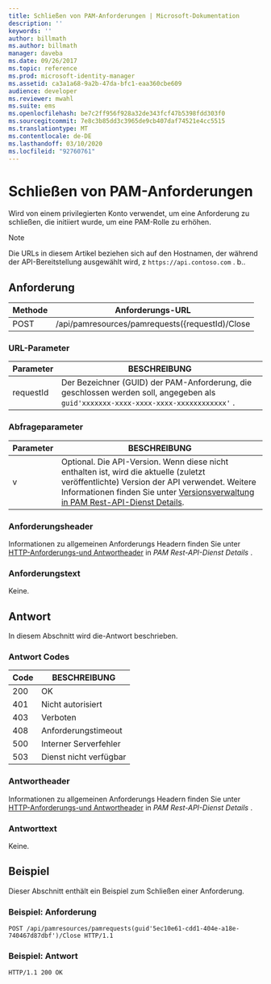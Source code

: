 ```yaml
---
title: Schließen von PAM-Anforderungen | Microsoft-Dokumentation
description: ''
keywords: ''
author: billmath
ms.author: billmath
manager: daveba
ms.date: 09/26/2017
ms.topic: reference
ms.prod: microsoft-identity-manager
ms.assetid: ca3a1a68-9a2b-47da-bfc1-eaa360cbe609
audience: developer
ms.reviewer: mwahl
ms.suite: ems
ms.openlocfilehash: be7c2ff956f928a32de343fcf47b5398fdd303f0
ms.sourcegitcommit: 7e8c3b85dd3c3965de9cb407daf74521e4cc5515
ms.translationtype: MT
ms.contentlocale: de-DE
ms.lasthandoff: 03/10/2020
ms.locfileid: "92760761"
---
```

# <a name="close-pam-request"></a>Schließen von PAM-Anforderungen
Wird von einem privilegierten Konto verwendet, um eine Anforderung zu schließen, die initiiert wurde, um eine PAM-Rolle zu erhöhen.

>[!NOTE]
>Die URLs in diesem Artikel beziehen sich auf den Hostnamen, der während der API-Bereitstellung ausgewählt wird, z `https://api.contoso.com` . b..

## <a name="request"></a>Anforderung

Methode  |Anforderungs-URL  
---------|---------
POST     |/api/pamresources/pamrequests({requestId)/Close

### <a name="url-parameters"></a>URL-Parameter

Parameter | BESCHREIBUNG
----------|-----------
requestId | Der Bezeichner (GUID) der PAM-Anforderung, die geschlossen werden soll, angegeben als `guid'xxxxxxx-xxxx-xxxx-xxxx-xxxxxxxxxxxx'` .

### <a name="query-parameters"></a>Abfrageparameter

Parameter | BESCHREIBUNG
----------|--------------
v | Optional. Die API-Version. Wenn diese nicht enthalten ist, wird die aktuelle (zuletzt veröffentlichte) Version der API verwendet. Weitere Informationen finden Sie unter [Versionsverwaltung in PAM Rest-API-Dienst Details](privileged-access-management-rest-api-service-details.md#versioning).

### <a name="request-headers"></a>Anforderungsheader
Informationen zu allgemeinen Anforderungs Headern finden Sie unter [HTTP-Anforderungs-und Antwortheader](privileged-access-management-rest-api-service-details.md#http-request-and-response-headers) in *PAM Rest-API-Dienst Details* .

### <a name="request-body"></a>Anforderungstext
Keine.

## <a name="response"></a>Antwort
In diesem Abschnitt wird die-Antwort beschrieben.

### <a name="response-codes"></a>Antwort Codes

Code  |BESCHREIBUNG  
---------|---------
200 | OK
401 | Nicht autorisiert
403 | Verboten
408 | Anforderungstimeout   
500 | Interner Serverfehler
503 | Dienst nicht verfügbar

### <a name="response-headers"></a>Antwortheader
Informationen zu allgemeinen Anforderungs Headern finden Sie unter [HTTP-Anforderungs-und Antwortheader](privileged-access-management-rest-api-service-details.md#http-request-and-response-headers) in *PAM Rest-API-Dienst Details* .

### <a name="response-body"></a>Antworttext
Keine.

## <a name="example"></a>Beispiel
Dieser Abschnitt enthält ein Beispiel zum Schließen einer Anforderung.

### <a name="example-request"></a>Beispiel: Anforderung

```
POST /api/pamresources/pamrequests(guid'5ec10e61-cdd1-404e-a18e-740467d87dbf')/Close HTTP/1.1
```

### <a name="example-response"></a>Beispiel: Antwort

```
HTTP/1.1 200 OK
```       
